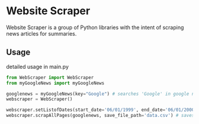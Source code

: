 # Website Scraper

Website Scraper is a group of Python libraries with the intent of scraping news articles for summaries.

## Usage

detailed usage in main.py

```python
from WebScraper import WebScraper
from myGoogleNews import myGoogleNews

googlenews = myGoogleNews(key="Google") # searches 'Google' in google news
webscraper = WebScraper()

webscraper.setListofDates(start_date='06/01/1999', end_date='06/01/2000')
webscraper.scrapAllPages(googlenews, save_file_path='data.csv') # saves results including links for the searched keyword
```
